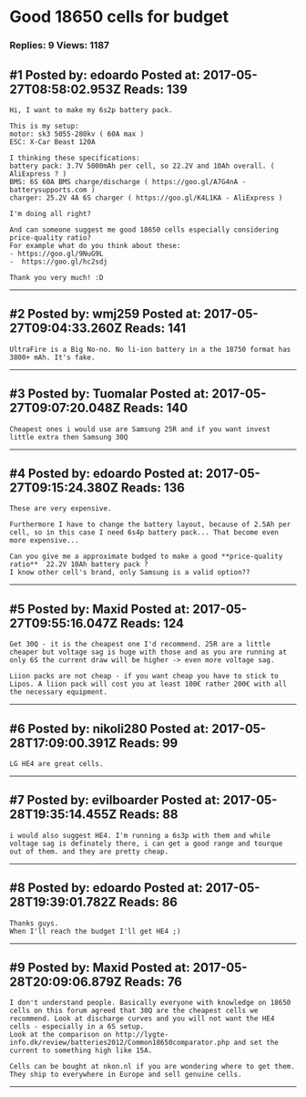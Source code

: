 # Good 18650 cells for budget

### Replies: 9 Views: 1187

## \#1 Posted by: edoardo Posted at: 2017-05-27T08:58:02.953Z Reads: 139

```
Hi, I want to make my 6s2p battery pack.

This is my setup:
motor: sk3 5055-280kv ( 60A max )
ESC: X-Car Beast 120A

I thinking these specifications:
battery pack: 3.7V 5000mAh per cell, so 22.2V and 10Ah overall. ( AliExpress ? )
BMS: 6S 60A BMS charge/discharge ( https://goo.gl/A7G4nA - batterysupports.com )
charger: 25.2V 4A 6S charger ( https://goo.gl/K4L1KA - AliExpress )

I'm doing all right? 

And can someone suggest me good 18650 cells especially considering price-quality ratio?
For example what do you think about these:
- https://goo.gl/9NuG9L
-  https://goo.gl/hc2sdj

Thank you very much! :D
```

---
## \#2 Posted by: wmj259 Posted at: 2017-05-27T09:04:33.260Z Reads: 141

```
UltraFire is a Big No-no. No li-ion battery in a the 18750 format has 3800+ mAh. It's fake.
```

---
## \#3 Posted by: Tuomalar Posted at: 2017-05-27T09:07:20.048Z Reads: 140

```
Cheapest ones i would use are Samsung 25R and if you want invest little extra then Samsung 30Q
```

---
## \#4 Posted by: edoardo Posted at: 2017-05-27T09:15:24.380Z Reads: 136

```
These are very expensive.

Furthermore I have to change the battery layout, because of 2.5Ah per cell, so in this case I need 6s4p battery pack... That become even more expensive...

Can you give me a approximate budged to make a good **price-quality ratio**  22.2V 10Ah battery pack ? 
I know other cell's brand, only Samsung is a valid option??
```

---
## \#5 Posted by: Maxid Posted at: 2017-05-27T09:55:16.047Z Reads: 124

```
Get 30Q - it is the cheapest one I'd recommend. 25R are a little cheaper but voltage sag is huge with those and as you are running at only 6S the current draw will be higher -> even more voltage sag. 

Liion packs are not cheap - if you want cheap you have to stick to Lipos. A liion pack will cost you at least 100€ rather 200€ with all the necessary equipment.
```

---
## \#6 Posted by: nikoli280 Posted at: 2017-05-28T17:09:00.391Z Reads: 99

```
LG HE4 are great cells.
```

---
## \#7 Posted by: evilboarder Posted at: 2017-05-28T19:35:14.455Z Reads: 88

```
i would also suggest HE4. I'm running a 6s3p with them and while voltage sag is definately there, i can get a good range and tourque out of them. and they are pretty cheap.
```

---
## \#8 Posted by: edoardo Posted at: 2017-05-28T19:39:01.782Z Reads: 86

```
Thanks guys. 
When I'll reach the budget I'll get HE4 ;)
```

---
## \#9 Posted by: Maxid Posted at: 2017-05-28T20:09:06.879Z Reads: 76

```
I don't understand people. Basically everyone with knowledge on 18650 cells on this forum agreed that 30Q are the cheapest cells we recommend. Look at discharge curves and you will not want the HE4 cells - especially in a 6S setup. 
Look at the comparison on http://lygte-info.dk/review/batteries2012/Common18650comparator.php and set the current to something high like 15A. 

Cells can be bought at nkon.nl if you are wondering where to get them. They ship to everywhere in Europe and sell genuine cells.
```

---
